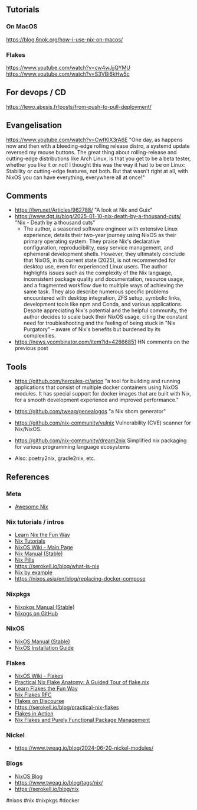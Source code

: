 ## Tutorials

### On MacOS

https://blog.6nok.org/how-i-use-nix-on-macos/

### Flakes

https://www.youtube.com/watch?v=cw4wJjjQYMU
https://www.youtube.com/watch?v=S3VBi6kHw5c

## For devops / CD

https://lewo.abesis.fr/posts/from-push-to-pull-deployment/

## Evangelisation

https://www.youtube.com/watch?v=CwfKlX3rA6E "One day, as happens now and then with a bleeding-edge rolling release distro, a systemd update reversed my mouse buttons. The great thing about rolling-release and cutting-edge distributions like Arch Linux, is that you get to be a beta tester, whether you like it or not! I thought this was the way it had to be on Linux: Stability or cutting-edge features, not both. But that wasn't right at all, with NixOS you can have everything, everywhere all at once!"

## Comments

- https://lwn.net/Articles/962788/ "A look at Nix and Guix"
- https://www.dgt.is/blog/2025-01-10-nix-death-by-a-thousand-cuts/ "Nix - Death by a thousand cuts"
    - The author, a seasoned software engineer with extensive Linux experience, details their two-year journey using NixOS as their primary operating system. They praise Nix's declarative configuration, reproducibility, easy service management, and ephemeral development shells. However, they ultimately conclude that NixOS, in its current state (2025), is not recommended for desktop use, even for experienced Linux users. The author highlights issues such as the complexity of the Nix language, inconsistent package quality and documentation, resource usage, and a fragmented workflow due to multiple ways of achieving the same task. They also describe numerous specific problems encountered with desktop integration, ZFS setup, symbolic links, development tools like npm and Conda, and various applications. Despite appreciating Nix's potential and the helpful community, the author decides to scale back their NixOS usage, citing the constant need for troubleshooting and the feeling of being stuck in "Nix Purgatory" – aware of Nix's benefits but burdened by its complexities.
- https://news.ycombinator.com/item?id=42666851 HN comments on the previous post

## Tools

- https://github.com/hercules-ci/arion "a tool for building and running applications that consist of multiple docker containers using NixOS modules. It has special support for docker images that are built with Nix, for a smooth development experience and improved performance."

- https://github.com/tweag/genealogos "a Nix sbom generator"

- https://github.com/nix-community/vulnix Vulnerability (CVE) scanner for Nix/NixOS.

- https://github.com/nix-community/dream2nix Simplified nix packaging for various programming language ecosystems
- Also: poetry2nix, gradle2nix, etc.

## References

### Meta

- [Awesome Nix](https://github.com/nix-community/awesome-nix)

### Nix  tutorials / intros

- [Learn Nix the Fun Way](https://fzakaria.com/2024/07/05/learn-nix-the-fun-way.html)
- [Nix Tutorials](https://nix.dev/tutorials/#tutorials)
- [NixOS Wiki - Main Page](https://nixos.wiki/wiki/Main_Page)
- [Nix Manual (Stable)](https://nixos.org/manual/nix/stable/)
- [Nix Pills](https://nixos.org/guides/nix-pills/)
- https://serokell.io/blog/what-is-nix
- [Nix by example](https://mimoo.github.io/nixbyexample/)
- https://nixos.asia/en/blog/replacing-docker-compose

### Nixpkgs

- [Nixpkgs Manual (Stable)](https://nixos.org/manual/nixpkgs/stable/)
- [Nixpgs on GitHub](https://github.com/NixOS/nixpkgs)

### NixOS

- [NixOS Manual (Stable)](https://nixos.org/manual/nixos/stable/)
- [NixOS Installation Guide](https://nixos.org/manual/nixos/stable/#sec-installation)

### Flakes

- [NixOS Wiki - Flakes](https://nixos.wiki/wiki/Flakes)
- [Practical Nix Flake Anatomy: A Guided Tour of flake.nix](https://vtimofeenko.com/posts/practical-nix-flake-anatomy-a-guided-tour-of-flake.nix/)
- [Learn Flakes the Fun Way](https://lyte.dev/blog/learn-flakes-the-fun-way/)
- [Nix Flakes RFC](https://github.com/NixOS/rfcs/pull/49)
- [Flakes on Discourse](https://discourse.nixos.org/t/nix-flakes-impressions-feedback/6521)
- https://serokell.io/blog/practical-nix-flakes
- [Flakes in Action](https://www.tweag.io/blog/2020-05-25-flakes/)
- [Nix Flakes and Purely Functional Package Management](https://serokell.io/blog/nix-flakes)

### Nickel

- https://www.tweag.io/blog/2024-06-20-nickel-modules/

### Blogs

- [NixOS Blog](https://nixos.org/blog.html)
- https://www.tweag.io/blog/tags/nix/
- https://serokell.io/blog/nix

<!-- Keywords -->
#nixos #nix #nixpkgs #docker
<!-- /Keywords -->
